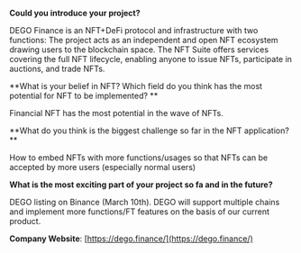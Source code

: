 **Could you introduce your project?**

DEGO Finance is an NFT+DeFi protocol and infrastructure with two functions: The project acts as an independent and open NFT ecosystem drawing users to the blockchain space. The NFT Suite offers services covering the full NFT lifecycle, enabling anyone to issue NFTs, participate in auctions, and trade NFTs.
​

**What is your belief in NFT? Which field do you think has the most potential for NFT to be implemented? **

Financial NFT has the most potential in the wave of NFTs.
​

**What do you think is the biggest challenge so far in the NFT application? **

How to embed NFTs with more functions/usages so that NFTs can be accepted by more users (especially normal users)
​

**What is the most exciting part of your project so fa and in the future?**

DEGO listing on Binance (March 10th). DEGO will support multiple chains and implement more functions/FT features on the basis of our current product.
​

**Company Website**: [https://dego.finance/](https://dego.finance/)
